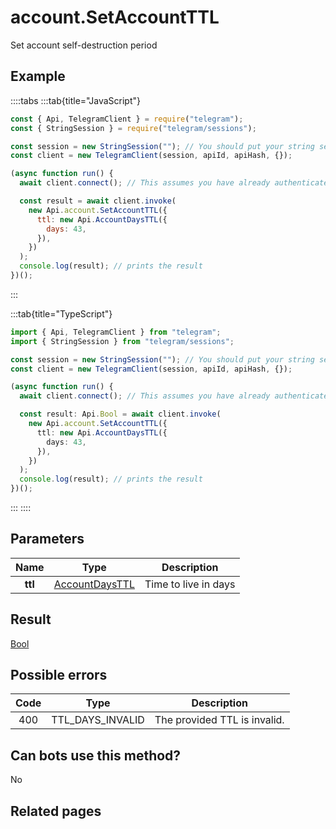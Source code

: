 # account.SetAccountTTL

Set account self-destruction period

## Example

::::tabs
:::tab{title="JavaScript"}

```js
const { Api, TelegramClient } = require("telegram");
const { StringSession } = require("telegram/sessions");

const session = new StringSession(""); // You should put your string session here
const client = new TelegramClient(session, apiId, apiHash, {});

(async function run() {
  await client.connect(); // This assumes you have already authenticated with .start()

  const result = await client.invoke(
    new Api.account.SetAccountTTL({
      ttl: new Api.AccountDaysTTL({
        days: 43,
      }),
    })
  );
  console.log(result); // prints the result
})();
```

:::

:::tab{title="TypeScript"}

```ts
import { Api, TelegramClient } from "telegram";
import { StringSession } from "telegram/sessions";

const session = new StringSession(""); // You should put your string session here
const client = new TelegramClient(session, apiId, apiHash, {});

(async function run() {
  await client.connect(); // This assumes you have already authenticated with .start()

  const result: Api.Bool = await client.invoke(
    new Api.account.SetAccountTTL({
      ttl: new Api.AccountDaysTTL({
        days: 43,
      }),
    })
  );
  console.log(result); // prints the result
})();
```

:::
::::

## Parameters

|  Name   | Type                                                            | Description          |
| :-----: | --------------------------------------------------------------- | -------------------- |
| **ttl** | [AccountDaysTTL](https://core.telegram.org/type/AccountDaysTTL) | Time to live in days |

## Result

[Bool](https://core.telegram.org/type/Bool)

## Possible errors

| Code | Type             | Description                  |
| :--: | ---------------- | ---------------------------- |
| 400  | TTL_DAYS_INVALID | The provided TTL is invalid. |

## Can bots use this method?

No

## Related pages
